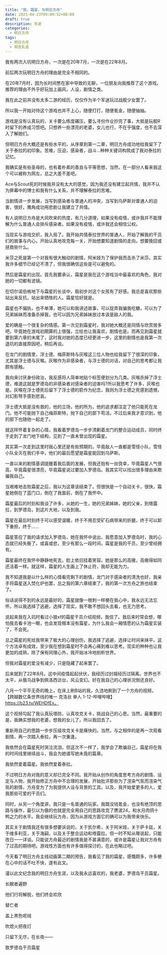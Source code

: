 ```yaml
---
title: "我，霜星，与明日方舟"
date: 2023-04-23T09:09:52+08:00
draft: true
description: 冬逝
categories:
  - 明日方舟
tags:
  - 明日方舟
  - 胡言乱语
---
```


我有两次入坑明日方舟，一次是在20年7月，一次是在22年8月。

前后两次玩明日方舟的理由是完全不相同的。

在20年7月时，因为长时间憋在家中导致的无聊，一位朋友向我推荐了这个游戏。推荐的理由不外乎好玩加上画风，人设，剧情之类。

我在此之前并没有太多二游的经历，仅仅作为半个军迷玩过战舰少女罢了。

所以我一开始对待这个游戏也并不上心，随便打打，随便氪金，随便抽抽。

游戏是没有认真玩的，关卡要么练度碾压，要么寻份作业抄完了事，大抵是玩舰R时留下的养成习惯吧。只想养一些漂亮的老婆，女儿也行，不在乎强度，也不去深入了解她们。

但明日方舟大概还是有些水平的，从序章到第一二章，明日方舟成功地给我留下了关于泰拉的初印象。苦难，压迫，感染者，战斗...种种关键词构筑成了我对泰拉的记忆。

我确实是有些圣母的，也有着朴素的善良与平等思想，当然，在一部分人看来我这个可以被称为网左，总之大差不差吧。

Ace与Scout死的时候我并没有太大的感觉，因为我还没有建立起共情，我并不认为屏幕中的博士和我有什么关系，并不理解泰拉的苦难。

当剧情进一步发展，当写到感染者与普通人的冲突，当写到乌萨斯对普通人的迫害，很好，鹰角成功用悲剧让我建立了共情。

有人说明日方舟是大风吹来的热度，有几分道理，如果没有疫情，或许我并不能理解为什么普通人会排斥感染者。如果没有疫情，或许我还会相信公权。

当现实与游戏交织，我入局了。我开始共情泰拉世界的普通人，开始了解我的干员们的故事与内心，开始认真地攻克每一关，开始想要知道剧情的走向，想要挽回或拯救些什么。

米莎之死是第一个对我有很大触动的剧情，阿米娅为了保护我而击杀了米莎。其实我许多细节已经记不清了，但我很确信这些是可以避免的。

然后是霜星的出现。首先我要承认，霜星是我在这个游戏当中最喜欢的角色，我对她的一切都有滤镜。

在切尔诺伯格地下与霜星的长谈中，我初步对这个女孩有了好感。我总是喜欢那些站出来反抗，站出来牺牲的人。霜星恰好就是。

霜星也不偏执，也不单薄，她可以和我讲述故事，可以捉弄我骗我吃糖，可以为了兄弟姊妹而准备杀掉我，也可以因为兄弟姊妹放过本该是敌人的我。

爱的确是一个很复杂的情感。第一次见到霜星时，我对她大概还是同情与欣赏居多吧，毕竟她在游戏初期算的上很强，立绘也让我喜欢，剧情也是。而再见到霜星就要到第六章的末尾了，这时我对她的态度已经更进一步，这里的剧情也是我第一次退坑的直接原因吧，稍后再谈。

在龙门的剧情里，浮士德、梅菲斯特与灰喉这三位人物也给我留下了很深的印象，尤其是浮士德与灰喉。灰喉作为非感染者，与浮士德的对话，对自己的思考都让我颇有感触。

我向来讨厌身份政治，我反感将人简单地贴个标签便划分为几类。灰喉杀掉了浮士德，难道这就是罗德岛的非感染者对感染者的迫害吗?所以我思考了许多，灰喉也是。灰喉在浮士德死后留下了浮士德的箭作为纪念，我则为浮士德之死感到遗憾，对幻影弩手感到悲哀。

浮士德大抵是没有救的，他的立场，他的所为，他的追求都注定了他只能死在龙门。他不可能抛下自己梅菲斯特，抛下自己的部下苟活。不过后来我才意识到，他的部下也随他一起走了。

就这样怀着复杂的心情，我看着罗德岛一步步清剿着龙门的整合运动成员，同时终于走到了龙门地下结构，见到了一直未曾出现的霜星。

其实第一次走到这里时我心里还是有些预期的，毕竟敌人一直都是雪怪小队，雪怪小队全灭在我们手中，他们的最后愿望是霜星能回到乌萨斯。

一直以来的剧情基调提醒着我后面的发展，但我还抱有一丝侥幸，毕竟霜星人气很高，毕竟霜星很漂亮，毕竟霜星说过要加入罗德岛。我其实可以找出很多理由来欺骗我自己。

当艰难地击败霜星之后，我以为这章该结束了。但很快是一个自动关卡，很快，霜星她倒在了蓝门口，倒在了我面前，倒在了我怀中。

霜星最后的时刻和我谈了许多，从她的一生，她的兄弟姊妹，她的父亲，到塔露拉，到罗德岛，到这片大地，以及到我。

霜星在最后时刻终于可以感受温暖，终于不用忍受矿石病带来的折磨，终于可以卸下重担，终于......

霜星答应了我的请求加入罗德岛，她在我怀中说出，我愿意加入罗德岛时，我的心态就已经失衡了。或喜或悲，至少有那么一段时间，霜星是我的干员，至少曾经拥有。

霜星最终在我怀中静静地死去，脸上依旧挂着笑容。她是那么的高傲，高傲得如同还活着一样。就这样，霜星的人生画上了休止符，我却无能为力。

我不知道我是以什么样的心情看完剩下的剧情，龙门对于感染者的清洗也好，我亲手将霜星送入焚化炉也罢，总之我的第六章结束了，我的第一次方舟之旅也结束了。

俗话说得不到的永远是最好的，霜星就像一根刺一样梗在我心中，我永远无法忘怀。所以我选择了逃避，选择了现实，我不敢不想回头去看，也无力思考。

说起来我在入坑时看过小狼xf的霜星干员介绍视频，我信了。我后来时常会想，哪怕我去看卡池一眼，也会发现根本没有霜星，为什么我会一厢情愿的认为霜星实装了，不会死。

总之霜星的死给我带来了极大的心理创伤，我选择了逃避，选择让时间来抹平。这个方法卓有成效，至少我在想到霜星时不会再心痛到难以思考。现实的种种也让我更加的成熟，除了保有同理心外，我开始冰冷地剖析世界。

但我对霜星的爱没有减少，只是隐藏了起来罢了。

后来就到了22年8月。这中间疫情起起伏伏，我经历过封城经历过隔离。世界也不太平，从俄乌战争到佩洛西访台，风云变幻。好在我自己的心理状况倒还良好。

八月一个平平无奇的晚上，在床上刷B站的我，久违地刷到了一个方舟的视频，【跨越数亿条世界线的唯一 克洛丝 单人 1-12-哔哩哔哩】 https://b23.tv/WEHDfEx。

这个视频勾起了我认真玩塔防，认真攻克关卡，挑战自己的心思。当然，最重要的是，我确实想我的老婆，想我的女儿了，所以我回去了。

重新用自己的思路一步步压级攻克关卡是痛快的。当然，与之相伴的是再一次观看剧情，再一次踏入泰拉，再一次重逢。

我依然会在霜星死时哭泣流泪，但这次不一样了，我学会了欺骗自己，霜星将在我的时间线里继续战斗，我会为她谱写她未竟的篇章。

我依然爱着霜星。我依然爱着泰拉。

不过明日方舟对我的意义却已完全不同。我开始从创作的角度思考方舟的剧情、设定与人物，我开始修正方舟中不合理的发展，开始批评那些为了渲染气氛而渲染气氛的剧情，方舟变为了为我提供人设与背景的工具。以及，我开始爱更多的人，爱我那些可爱的干员们。

同时，从另一个角度讲，我只是一名普通的玩家。我既没钱氪金，也没有绝顶的思路与操作，最引以为傲的也就是完全用自己的思路攻克了赝波24，和水月肉鸽十鸭之力的水平。我会继续玩方舟，因为从游戏方面它的确可以为我带来快乐。

其实关于剧情我还有很多想要诉说的，关于凯尔希，关于阿米娅，关于萨卡兹，关于维多利亚，关于海嗣，以及关于整合运动和塔露拉。但一时不知从哪说起，只能改日一一详谈。只能说方舟最近的剧情我是不甚满意的，或许是霜星让我对方舟有了过高的期待吧。游戏性方面也有许多值得探讨的，在此也略过吧。

今天看了明日方舟主线动画第二期的预告，我看见了我的霜星，感慨颇多，许多梗在心中的话不吐不快，遂有此文。

谨以此文纪念我的明日方舟生涯，以及我永远喜欢的，我老婆，罗德岛干员霜星。


长眠者遍野

他们行将解脱，他们终会欢欣

替亡者

盖上黑色呢绒

吹熄火把夜灯

只留下无尽，在长夜——


致罗德岛干员霜星
